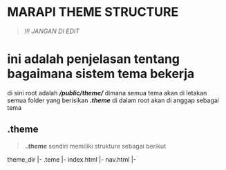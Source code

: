 # MARAPI THEME STRUCTURE
>_!!! JANGAN DI EDIT_
# ini adalah penjelasan tentang bagaimana sistem tema bekerja

di sini root adalah ***/public/theme/*** dimana semua tema akan di letakan
semua folder yang berisikan ***.theme*** di dalam root akan di anggap sebagai tema

## .theme
> .***.theme*** sendiri memiliki strukture sebagai berikut

theme_dir |- .teme
          |- index.html
          |- nav.html
          |- 